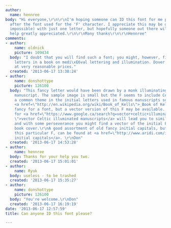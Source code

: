 ```yaml
---
author:
  name: hennree
body: "Hi everyone,\r\n\r\nI'm hoping someone can ID this font for me please;\r\n\r\nhttp://ecx.images-amazon.com/images/I/51Sx1ZzqysL._BO2,204,203,200_PIsitb-sticker-arrow-click,TopRight,35,-76_SX342_SY445_CR,0,0,342,445_SH20_OU02_.jpg\r\n\r\nI'm
  after the font used for the 'F' character. I appreciate this may be difficult (or
  impossible) with just one letter, but hopefully someone out there will know!\r\n\r\nAny
  help greatly appreciated.\r\n\r\nMany thanks\r\n\r\nHennree"
comments:
- author:
    name: oldnick
    picture: 109434
  body: "I doubt that you will find such a font; you might, however, find similar
    letters in a book on medi\xE6val lettering and illumination. Dover Books has several
    at very reasonable prices."
  created: '2013-06-17 13:38:24'
- author:
    name: donshottype
    picture: 126100
  body: "This fancy letter would have been drawn by a monk illuminating a medieval
    manuscript. The sample image is small but the F seems to include Celtic knots,
    a common theme in the initial letters used in famous manuscripts such as the Irish
    <a href=\"http://en.wikipedia.org/wiki/Book_of_Kells\">_Book of Kells_</a>. \r\nToo
    fancy for a font, but a vector version of this F may be available. A Google search
    for <a href=\"https://www.google.ca/search?q=vector+celtic+illuminated+manuscripts&client=firefox-a&rls=org.mozilla:en-US:official&tbm=isch&tbo=u&source=univ&sa=X&ei=rhK_UZKxJMLVqAGcn4C4CQ&ved=0CCoQsAQ&biw=1074&bih=906
    \">vector Celtic illuminated manuscripts</a> will lead you to similar letters,
    and with some perseverance you might find a vector of the initial F used on the
    book cover.\r\nA good assortment of old fancy initial capitals, but not including
    this particular F, can be found at <a href=\"http://www.aridi.com/index.php/component/content/article?id=41\">Aridi
    initial capitals</a>. \r\nDon"
  created: '2013-06-17 14:53:28'
- author:
    name: hennree
  body: Thanks for your help you two.
  created: '2013-06-17 15:01:01'
- author:
    name: Ryuk
  body: useless - to be trashed
  created: '2013-06-17 15:35:27'
- author:
    name: donshottype
    picture: 126100
  body: "You're welcome.\r\nDon"
  created: '2013-06-17 16:19:19'
date: '2013-06-17 12:57:59'
title: Can anyone ID this font please?

---
```

